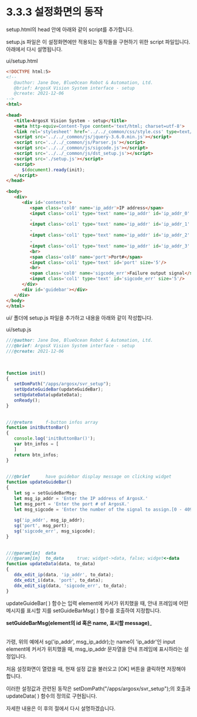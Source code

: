 # 3.3.3 설정화면의 동작

setup.html의 head 안에 아래와 같이 script를 추가합니다.

setup.js 파일은 이 설정화면에만 적용되는 동작들을 구현하기 위한 script 파일입니다. 아래에서 다시 설명됩니다.



ui/setup.html
``` html
<!DOCTYPE html:5>
<!--
   @author: Jane Doe, BlueOcean Robot & Automation, Ltd.
   @brief: ArgosX Vision System interface - setup
   @create: 2021-12-06
-->
<html>
  
<head>
   <title>ArgosX Vision System - setup</title>
   <meta http-equiv=Content-Type content='text/html; charset=utf-8'>
   <link rel='stylesheet' href='../../_common/css/style.css' type=text/css rel=stylesheet>
   <script src='../../_common/js/jquery-3.6.0.min.js'></script>
   <script src='../../_common/js/Parser.js'></script>
   <script src='../../_common/js/sigcode.js'></script>
   <script src='../../_common/js/dst_setup.js'></script>
   <script src='./setup.js'></script>
   <script>
      $(document).ready(init);
   </script>
</head>
  
<body>
   <div>
      <div id='contents'>
         <span class='col0' name='ip_addr'>IP address</span>
         <input class='col1' type='text' name='ip_addr' id='ip_addr_0' size='3'/>
         .
         <input class='col1' type='text' name='ip_addr' id='ip_addr_1' size='3'/>
         .
         <input class='col1' type='text' name='ip_addr' id='ip_addr_2' size='3'/>
         .
         <input class='col1' type='text' name='ip_addr' id='ip_addr_3' size='3'/>
         <br>
         <span class='col0' name='port'>Port#</span>
         <input class='col1' type='text' id='port' size='5'/>
         <br>
         <span class='col0' name='sigcode_err'>Failure output signal</span>
         <input class='col1' type='text' id='sigcode_err' size='5'/>
      </div>
      <div id='guidebar'></div>
   </div>
</body>
</html>
```



ui/ 폴더에 setup.js 파일을 추가하고 내용을 아래와 같이 작성합니다.



ui/setup.js
``` js
///@author: Jane Doe, BlueOcean Robot & Automation, Ltd.
///@brief: ArgosX Vision System interface - setup
///@create: 2021-12-06
 
 
 
function init()
{
   setDomPath("/apps/argosx/svr_setup");
   setUpdateGuideBar(updateGuideBar);
   setUpdateData(updateData);
   onReady();
}
 
 
///@return     f-button infos array
function initButtonBar()
{
   console.log('initButtonBar()'); 
   var btn_infos = [
   ]
   return btn_infos;
}
 
 
///@brief      have guidebar display message on clicking widget
function updateGuideBar()
{
   let sg = setGuideBarMsg;
   let msg_ip_addr = 'Enter the IP address of ArgosX.'
   let msg_port = 'Enter the port # of ArgosX.'
   let msg_sigcode = 'Enter the number of the signal to assign.[0 - 4096]';
    
   sg('ip_addr', msg_ip_addr);
   sg('port', msg_port);
   sg('sigcode_err', msg_sigcode);
}
 
 
///@param[in]  data
///@param[in]  to_data     true; widget->data, false; widget<-data
function updateData(data, to_data)
{
   ddx_edit_ip(data, 'ip_addr', to_data);
   ddx_edit_i(data, 'port', to_data);
   ddx_edit_sig(data, 'sigcode_err', to_data);
}
```

updateGuideBar( ) 함수는 입력 element에 커서가 위치했을 때, 안내 프레임에 어떤 메시지를 표시할 지를 setGuideBarMsg( ) 함수를 호출하여 지정합니다.

__setGuideBarMsg(element의 id 혹은 name, 표시할 message)___
<br></br>

가령, 위의 예에서 sg('ip_addr', msg_ip_addr);는 name이 'ip_addr'인 input element에 커서가 위치했을 때, msg_ip_addr 문자열을 안내 프레임에 표시하라는 설정입니다.



처음 설정화면이 열렸을 때, 현재 설정 값을 불러오고 [OK] 버튼을 클릭하면 저장해야 합니다.

이러한 설정값과 관련된 동작은 setDomPath("/apps/argosx/svr_setup");의 호출과 updateData( ) 함수의 정의로 구현됩니다.

자세한 내용은 이 후의 절에서 다시 설명하겠습니다.